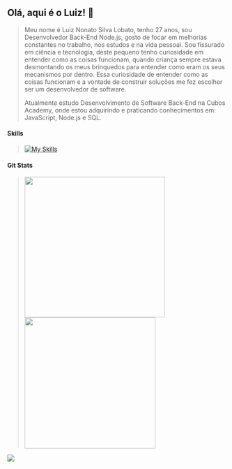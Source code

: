 ## Olá, aqui é o Luiz! 👋
> Meu nome é Luiz Nonato Silva Lobato, tenho 27 anos, sou Desenvolvedor Back-End Node.js, gosto de focar em melhorias constantes no trabalho, nos estudos e na vida pessoal.
> Sou fissurado em ciência e tecnologia, deste pequeno tenho curiosidade em entender como as coisas funcionam, quando criança sempre estava desmontando os meus brinquedos para entender como eram os seus mecanismos por dentro. Essa curiosidade de entender como as coisas funcionam e a vontade de construir soluções me fez escolher ser um desenvolvedor de software.
>
> Atualmente estudo Desenvolvimento de Software Back-End na Cubos Academy, onde estou adquirindo e praticando conhecimentos em: JavaScript, Node.js e SQL.

#### Skills
> [![My Skills](https://skillicons.dev/icons?i=js,nodejs,postgres,vscode,npm,express,git,github,linux)](https://skillicons.dev)

#### Git Stats

> <p float="left">
>  <img src="https://github-readme-streak-stats.herokuapp.com/?user=luiznslobato&theme=dark&date_format=j%20M%5B%20Y%5D&currStreakLabel=6FDA44&fire=6FDA44&ring=6FDA44" width="322" />
>  <img src="https://github-readme-stats.vercel.app/api?username=luiznslobato&title_color=6FDA44&text_color=FFFFFF&show_icons=true&icon_color=6FDA44&include_all_commits=true&count_private=true&theme=dark" width="300" />
</p>

[![](https://visitcount.itsvg.in/api?id=luiznslobato&icon=0&color=0)](https://visitcount.itsvg.in)
